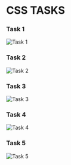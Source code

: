 # CSS TASKS

### Task 1
![Task 1](https://github.com/user-attachments/assets/25b9f3f0-c512-48e2-a38c-bba6ea291b3f)

### Task 2
![Task 2](https://github.com/user-attachments/assets/10ea12d8-c108-4112-b04d-82f660b3cc97)

### Task 3
![Task 3](https://github.com/user-attachments/assets/a41d9592-332c-4fa5-8d9f-7c78b0318f0d)

### Task 4
![Task 4](https://github.com/user-attachments/assets/a41d9592-332c-4fa5-8d9f-7c78b0318f0d)

### Task 5
![Task 5](https://github.com/user-attachments/assets/0e98dbff-f4b7-4dea-882a-132b27e9745d)
<!-- ![Task 6](https://github.com/user-attachments/assets/25b9f3f0-c512-48e2-a38c-bba6ea291b3f)
![Task 7](https://github.com/user-attachments/assets/25b9f3f0-c512-48e2-a38c-bba6ea291b3f)
![Task 8](https://github.com/user-attachments/assets/25b9f3f0-c512-48e2-a38c-bba6ea291b3f)
![Task 9](https://github.com/user-attachments/assets/25b9f3f0-c512-48e2-a38c-bba6ea291b3f) -->


